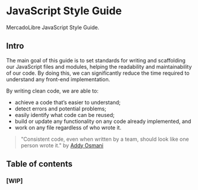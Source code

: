# JavaScript Style Guide

MercadoLibre JavaScript Style Guide.

## Intro
The main goal of this guide is to set standards for writing and scaffolding our JavaScript files and modules, helping the readability and maintainability of our code. By doing this, we can significantly reduce the time required to understand any front-end implementation.

By writing clean code, we are able to:

- achieve a code that’s easier to understand;
- detect errors and potential problems;
- easily identify what code can be reused;
- build or update any functionality on any code already implemented, and
- work on any file regardless of who wrote it.

 > "Consistent code, even when written by a team, should look like one person wrote it."
 by [Addy Osmani](http://addyosmani.com/blog/javascript-style-guides-and-beautifiers/)

## Table of contents
### [WIP]
